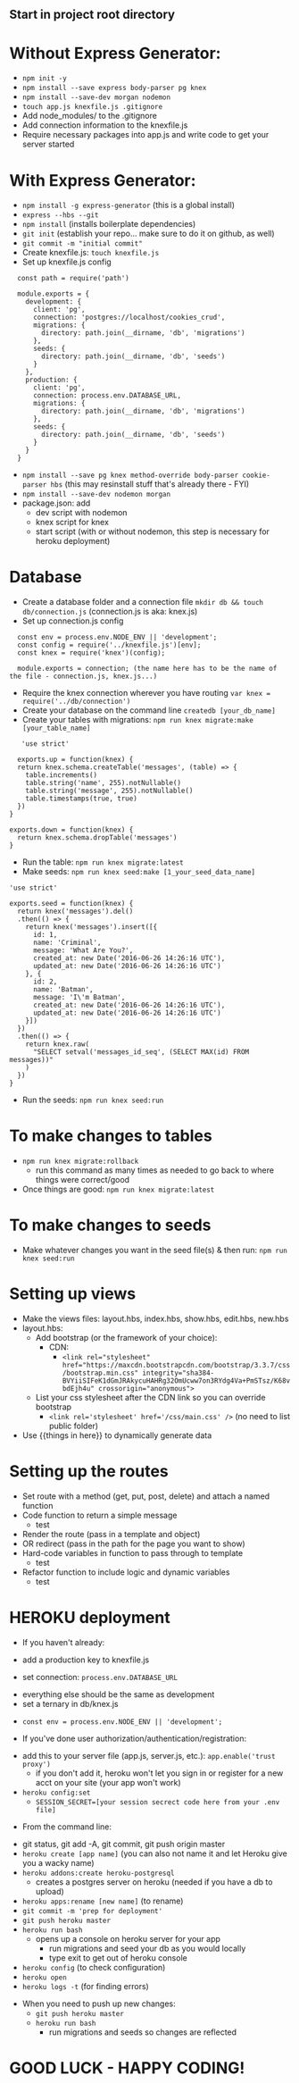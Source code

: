 ## Start in project root directory

# Without Express Generator:
- `npm init -y`
- `npm install --save express body-parser pg knex`
- `npm install --save-dev morgan nodemon`
- `touch app.js knexfile.js .gitignore`
- Add node_modules/ to the .gitignore
- Add connection information to the knexfile.js
- Require necessary packages into app.js and write code to get your server started

# With Express Generator:
- `npm install -g express-generator` (this is a global install)
- `express --hbs --git`
- `npm install` (installs boilerplate dependencies)
- `git init` (establish your repo... make sure to do it on github, as well)
- `git commit -m "initial commit"`
- Create knexfile.js: `touch knexfile.js`
- Set up knexfile.js config
```
  const path = require('path')

  module.exports = {
    development: {
      client: 'pg',
      connection: 'postgres://localhost/cookies_crud',
      migrations: {
        directory: path.join(__dirname, 'db', 'migrations')
      },
      seeds: {
        directory: path.join(__dirname, 'db', 'seeds')
      }
    },
    production: {
      client: 'pg',
      connection: process.env.DATABASE_URL,
      migrations: {
        directory: path.join(__dirname, 'db', 'migrations')
      },
      seeds: {
        directory: path.join(__dirname, 'db', 'seeds')
      }
    }
  }
```

- `npm install --save pg knex method-override body-parser cookie-parser hbs` (this may resinstall stuff that's already there - FYI)
- `npm install --save-dev nodemon morgan` 
- package.json: add 
  * dev script with nodemon
  * knex script for knex
  * start script (with or without nodemon, this step is necessary for heroku deployment) 

# Database
- Create a database folder and a connection file
   `mkdir db && touch db/connection.js` (connection.js is aka: knex.js)
- Set up connection.js config
```
  const env = process.env.NODE_ENV || 'development';
  const config = require('../knexfile.js')[env];
  const knex = require('knex')(config);

  module.exports = connection; (the name here has to be the name of the file - connection.js, knex.js...)
```

- Require the knex connection wherever you have routing
   `var knex = require('../db/connection')`
- Create your database on the command line
   `createdb [your_db_name]`
- Create your tables with migrations: `npm run knex migrate:make [your_table_name]`
```
   'use strict'

  exports.up = function(knex) {
  return knex.schema.createTable('messages', (table) => {
    table.increments()
    table.string('name', 255).notNullable()
    table.string('message', 255).notNullable()
    table.timestamps(true, true)
  })
}

exports.down = function(knex) {
  return knex.schema.dropTable('messages')
}
```

- Run the table: `npm run knex migrate:latest`
- Make seeds: `npm run knex seed:make [1_your_seed_data_name]`
```
'use strict'

exports.seed = function(knex) {
  return knex('messages').del()
  .then(() => {
    return knex('messages').insert([{
      id: 1,
      name: 'Criminal',
      message: 'What Are You?',
      created_at: new Date('2016-06-26 14:26:16 UTC'),
      updated_at: new Date('2016-06-26 14:26:16 UTC')
    }, {
      id: 2,
      name: 'Batman',
      message: 'I\'m Batman',
      created_at: new Date('2016-06-26 14:26:16 UTC'),
      updated_at: new Date('2016-06-26 14:26:16 UTC')
    }])
  })
  .then(() => {
    return knex.raw(
      "SELECT setval('messages_id_seq', (SELECT MAX(id) FROM messages))"
    )
  })
}
```

- Run the seeds: `npm run knex seed:run`

# To make changes to tables
- `npm run knex migrate:rollback`
  * run this command as many times as needed to go back to where things were correct/good
- Once things are good: `npm run knex migrate:latest`

# To make changes to seeds
- Make whatever changes you want in the seed file(s) & then run: `npm run knex seed:run`


# Setting up views
- Make the views files: layout.hbs, index.hbs, show.hbs, edit.hbs, new.hbs
- layout.hbs:  
  * Add bootstrap (or the framework of your choice): 
    * CDN: 
      * `<link rel="stylesheet" href="https://maxcdn.bootstrapcdn.com/bootstrap/3.3.7/css/bootstrap.min.css" integrity="sha384-BVYiiSIFeK1dGmJRAkycuHAHRg32OmUcww7on3RYdg4Va+PmSTsz/K68vbdEjh4u" crossorigin="anonymous">`
  * List your css stylesheet after the CDN link so you can override bootstrap
    * `<link rel='stylesheet' href='/css/main.css' />` (no need to list public folder)
- Use {{things in here}} to dynamically generate data

# Setting up the routes
- Set route with a method (get, put, post, delete) and attach a named function
- Code function to return a simple message
  * test
- Render the route (pass in a template and object)
- OR redirect (pass in the path for the page you want to show)
- Hard-code variables in function to pass through to template
  - test
- Refactor function to include logic and dynamic variables
  - test


# HEROKU deployment

- If you haven't already:
 * add a production key to knexfile.js
  - set connection: `process.env.DATABASE_URL`
 * everything else should be the same as development
 * set a ternary in db/knex.js
  - `const env = process.env.NODE_ENV || 'development';`
    
- If you've done user authorization/authentication/registration:
 * add this to your server file (app.js, server.js, etc.): `app.enable('trust proxy')`
   * if you don't add it, heroku won't let you sign in or register for a new acct on your site (your app won't work)
 * `heroku config:set`
   - `SESSION_SECRET=[your session secrect code here from your .env file]`

- From the command line:
 * git status, git add -A, git commit, git push origin master
 * `heroku create [app name]` (you can also not name it and let Heroku give you a wacky name)
 * `heroku addons:create heroku-postgresql`
    - creates a postgres server on heroku (needed if you have a db to upload)
 * `heroku apps:rename [new name]` (to rename)
 * `git commit -m 'prep for deployment'`
 * `git push heroku master`
 * `heroku run bash`
   - opens up a console on heroku server for your app
      - run migrations and seed your db as you would locally
      - type exit to get out of heroku console
 * `heroku config` (to check configuration)
 * `heroku open`
 * `heroku logs -t` (for finding errors)

- When you need to push up new changes:
  * `git push heroku master`
  * `heroku run bash`
    - run migrations and seeds so changes are reflected

# GOOD LUCK - HAPPY CODING!

